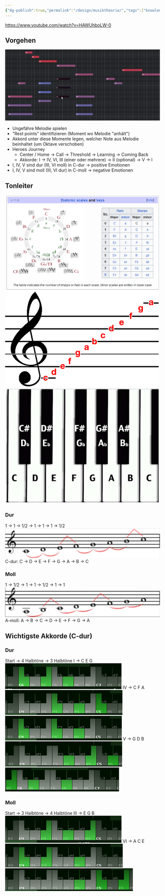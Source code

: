 ```yaml
---
{"dg-publish":true,"permalink":"/design/musiktheorie/","tags":["knowledge-base","german"],"created":"2024-03-29T21:34:36.712+01:00","updated":"2025-05-24T12:50:50.494+02:00"}
---
```


https://www.youtube.com/watch?v=HAWUhboLW-0
## Vorgehen
![Pasted image 20240329214230.png](/img/user/_attachments/Pasted%20image%2020240329214230.png)
- Ungefähre Melodie spielen
- "Rest points" identifizieren (Moment wo Melodie "anhält")
- Akkord unter diese Momente legen, welcher Note aus Melodie beinhaltet (um Oktave verschoben)
- Heroes Journey
	- Center / Home -> Call -> Threshold -> Learning -> Coming Back
	- Akkorde: I -> IV, VI, III (einer oder mehrere) -> II (optional) -> V -> I
- I, IV, V sind dur (III, VI moll) in C-dur -> positive Emotionen
- I, IV, V sind moll (III, VI dur) in C-moll -> negative Emotionen
## Tonleiter
![Pasted image 20240329221948.png](/img/user/_attachments/Pasted%20image%2020240329221948.png)
![g-schluessel.jpg](/img/user/_attachments/g-schluessel.jpg)
![piano-sheet-music-flats-and-sharps.jpg](/img/user/_attachments/piano-sheet-music-flats-and-sharps.jpg)
### Dur
1 -> 1 -> 1/2 -> 1 -> 1 -> 1 -> 1/2
![Pasted image 20240329221755.png](/img/user/_attachments/Pasted%20image%2020240329221755.png)
C-dur: C -> D -> E -> F -> G -> A -> B -> C
### Moll
1 -> 1/2 -> 1 -> 1 -> 1/2 -> 1 -> 1
![Pasted image 20240329222047.png](/img/user/_attachments/Pasted%20image%2020240329222047.png)
A-moll: A -> B -> C -> D -> E -> F -> G -> A
## Wichtigste Akkorde (C-dur)
### Dur
Start -> 4 Halbtöne -> 3 Halbtöne
I -> C E G
![Pasted image 20240329214745.png](/img/user/_attachments/Pasted%20image%2020240329214745.png)
IV -> C F A
![Pasted image 20240329214908.png](/img/user/_attachments/Pasted%20image%2020240329214908.png)
![Pasted image 20240329214955.png](/img/user/_attachments/Pasted%20image%2020240329214955.png)
V -> G D B
![Pasted image 20240329215052.png](/img/user/_attachments/Pasted%20image%2020240329215052.png)
![Pasted image 20240329214649.png](/img/user/_attachments/Pasted%20image%2020240329214649.png)
### Moll
Start -> 3 Halbtöne -> 4 Halbtöne
III -> E G B
![Pasted image 20240329215517.png](/img/user/_attachments/Pasted%20image%2020240329215517.png)
VI -> A C E
![Pasted image 20240329215342.png](/img/user/_attachments/Pasted%20image%2020240329215342.png)
![Pasted image 20240329215229.png](/img/user/_attachments/Pasted%20image%2020240329215229.png)